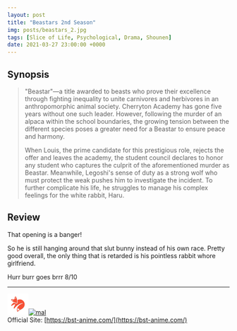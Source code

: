 ```yaml
---
layout: post
title: "Beastars 2nd Season"
img: posts/beastars_2.jpg 
tags: [Slice of Life, Psychological, Drama, Shounen]
date: 2021-03-27 23:00:00 +0000
---
```


## Synopsis
>"Beastar"—a title awarded to beasts who prove their excellence through fighting inequality to unite carnivores and herbivores in an anthropomorphic animal society. Cherryton Academy has gone five years without one such leader. However, following the murder of an alpaca within the school boundaries, the growing tension between the different species poses a greater need for a Beastar to ensure peace and harmony.
>
>When Louis, the prime candidate for this prestigious role, rejects the offer and leaves the academy, the student council declares to honor any student who captures the culprit of the aforementioned murder as Beastar. Meanwhile, Legoshi's sense of duty as a strong wolf who must protect the weak pushes him to investigate the incident. To further complicate his life, he struggles to manage his complex feelings for the white rabbit, Haru.

## Review
That opening is a banger!

So he is still hanging around that slut bunny instead of his own race. Pretty good overall, the only thing that is retarded is his pointless rabbit whore girlfriend.
   
Hurr burr goes brrr 8/10

---

[![kitsu](..\assets\img\kitsu.png)](https://kitsu.io/anime/beastars-2nd-season)[![mal](..\assets\img\mal.ico)](https://myanimelist.net/anime/40935/Beastars_2nd_Season)  
Official Site: [https://bst-anime.com/](https://bst-anime.com/)